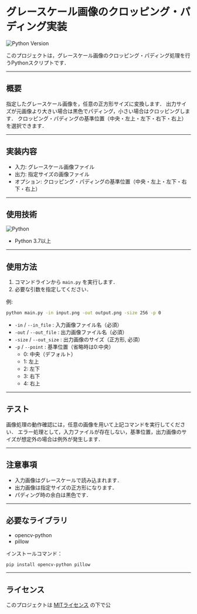 # グレースケール画像のクロッピング・パディング実装

![Python Version](https://img.shields.io/badge/Python-3.7%2B-blue)

このプロジェクトは，グレースケール画像のクロッピング・パディング処理を行うPythonスクリプトです．

---

## 概要

指定したグレースケール画像を，任意の正方形サイズに変換します．
出力サイズが元画像より大きい場合は黒色でパディング，小さい場合はクロッピングします．
クロッピング・パディングの基準位置（中央・左上・左下・右下・右上）を選択できます．

---

## 実装内容

- 入力: グレースケール画像ファイル
- 出力: 指定サイズの画像ファイル
- オプション: クロッピング・パディングの基準位置（中央・左上・左下・右下・右上）

---

## 使用技術

![Python](https://img.shields.io/badge/Python-3776AB?style=for-the-badge&logo=python&logoColor=white)

- Python 3.7以上

---

## 使用方法

1. コマンドラインから `main.py` を実行します．
2. 必要な引数を指定してください．

例:
```bash
python main.py -in input.png -out output.png -size 256 -p 0
```

- `-in` / `--in_file` : 入力画像ファイル名（必須）
- `-out` / `--out_file` : 出力画像ファイル名（必須）
- `-size` / `--out_size` : 出力画像のサイズ（正方形, 必須）
- `-p` / `--point` : 基準位置（省略時は0:中央）
    - 0: 中央（デフォルト）
    - 1: 左上
    - 2: 左下
    - 3: 右下
    - 4: 右上

---

## テスト

画像処理の動作確認には，任意の画像を用いて上記コマンドを実行してください．
エラー処理として，入力ファイルが存在しない，基準位置，出力画像のサイズが想定外の場合は例外が発生します．

---

## 注意事項

- 入力画像はグレースケールで読み込まれます．
- 出力画像は指定サイズの正方形になります．
- パディング時の余白は黒色です．

---

## 必要なライブラリ

- opencv-python
- pillow

インストールコマンド：
```bash
pip install opencv-python pillow
```

---

## ライセンス

このプロジェクトは [MITライセンス](https://opensource.org/licenses/MIT) の下で公

